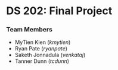 # DS 202: Final Project

### **Team Members**
- MyTien Kien (*kmytien*)
- Ryan Pate (*ryanpate*)
- Saketh Jonnadula (*venkataj*)
- Tanner Dunn (*tcdunn*)
